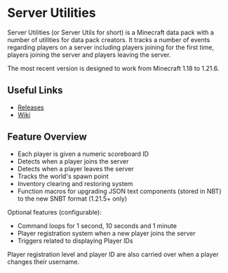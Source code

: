 # Server Utilities
Server Utilities (or Server Utils for short) is a Minecraft data pack with a number of utilities for data pack creators. It tracks a number of events regarding players on a server including players joining for the first time, players joining the server and players leaving the server.

The most recent version is designed to work from Minecraft 1.18 to 1.21.6.

## Useful Links
- [Releases](https://github.com/ZacNVR/server-utils/releases)
- [Wiki](https://github.com/ZacNVR/server-utils/wiki)

## Feature Overview
- Each player is given a numeric scoreboard ID
- Detects when a player joins the server
- Detects when a player leaves the server
- Tracks the world's spawn point
- Inventory clearing and restoring system
- Function macros for upgrading JSON text components (stored in NBT) to the new SNBT format (1.21.5+ only)

Optional features (configurable):
- Command loops for 1 second, 10 seconds and 1 minute
- Player registration system when a new player joins the server
- Triggers related to displaying Player IDs

Player registration level and player ID are also carried over when a player changes their username.
